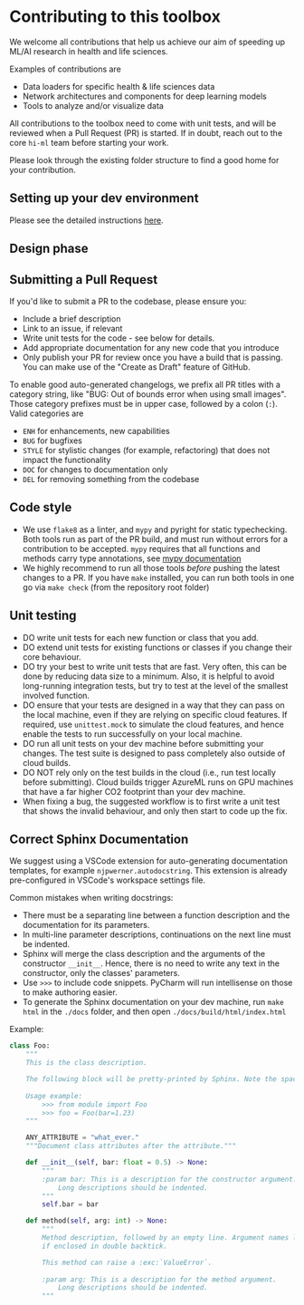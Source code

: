 # Contributing to this toolbox

We welcome all contributions that help us achieve our aim of speeding up ML/AI research in health and life sciences.

Examples of contributions are

* Data loaders for specific health & life sciences data
* Network architectures and components for deep learning models
* Tools to analyze and/or visualize data

All contributions to the toolbox need to come with unit tests, and will be reviewed when a Pull Request (PR) is started.
If in doubt, reach out to the core `hi-ml` team before starting your work.

Please look through the existing folder structure to find a good home for your contribution.

## Setting up your dev environment

Please see the detailed instructions [here](developers.md).

## Design phase



## Submitting a Pull Request

If you'd like to submit a PR to the codebase, please ensure you:

- Include a brief description
- Link to an issue, if relevant
- Write unit tests for the code - see below for details.
- Add appropriate documentation for any new code that you introduce
- Only publish your PR for review once you have a build that is passing. You can make use of the "Create as Draft"
  feature of GitHub.

To enable good auto-generated changelogs, we prefix all PR titles with a category string, like "BUG: Out of bounds error when using small images".
Those category prefixes must be in upper case, followed by a colon (`:`). Valid categories are

* `ENH` for enhancements, new capabilities
* `BUG` for bugfixes
* `STYLE` for stylistic changes (for example, refactoring) that does not impact the functionality
* `DOC` for changes to documentation only
* `DEL` for removing something from the codebase

## Code style

- We use `flake8` as a linter, and `mypy` and pyright for static typechecking. Both tools run as part of the PR build,
  and must run without errors for a contribution to be accepted. `mypy` requires that all functions and methods carry
  type annotations,
  see [mypy documentation](https://mypy.readthedocs.io/en/latest/getting_started.html#function-signatures-and-dynamic-vs-static-typing)
- We highly recommend to run all those tools _before_ pushing the latest changes to a PR. If you have `make` installed,
  you can run both tools in one go via `make check` (from the repository root folder)

## Unit testing

- DO write unit tests for each new function or class that you add.
- DO extend unit tests for existing functions or classes if you change their core behaviour.
- DO try your best to write unit tests that are fast. Very often, this can be done by reducing data size to a minimum.
  Also, it is helpful to avoid long-running integration tests, but try to test at the level of the smallest involved
  function.
- DO ensure that your tests are designed in a way that they can pass on the local machine, even if they are relying on
  specific cloud features. If required, use `unittest.mock` to simulate the cloud features, and hence enable the tests
  to run successfully on your local machine.
- DO run all unit tests on your dev machine before submitting your changes. The test suite is designed to pass
  completely also outside of cloud builds.
- DO NOT rely only on the test builds in the cloud (i.e., run test locally before submitting). Cloud builds trigger
  AzureML runs on GPU machines that have a far higher CO2 footprint than your dev machine.
- When fixing a bug, the suggested workflow is to first write a unit test that shows the invalid behaviour, and only
  then start to code up the fix.

## Correct Sphinx Documentation

We suggest using a VSCode extension for auto-generating documentation templates, for example `njpwerner.autodocstring`.
This extension is already pre-configured in VSCode's workspace settings file.

Common mistakes when writing docstrings:

* There must be a separating line between a function description and the documentation for its parameters.
* In multi-line parameter descriptions, continuations on the next line must be indented.
* Sphinx will merge the class description and the arguments of the constructor `__init__`. Hence, there is no need to
  write any text in the constructor, only the classes' parameters.
* Use `>>>` to include code snippets. PyCharm will run intellisense on those to make authoring easier.
* To generate the Sphinx documentation on your dev machine, run `make html` in the `./docs` folder, and then
  open `./docs/build/html/index.html`

Example:

```python
class Foo:
    """
    This is the class description.

    The following block will be pretty-printed by Sphinx. Note the space between >>> and the code!
    
    Usage example:
        >>> from module import Foo
        >>> foo = Foo(bar=1.23)
    """

    ANY_ATTRIBUTE = "what_ever."
    """Document class attributes after the attribute."""

    def __init__(self, bar: float = 0.5) -> None:
        """
        :param bar: This is a description for the constructor argument.
            Long descriptions should be indented.
        """
        self.bar = bar

    def method(self, arg: int) -> None:
        """
        Method description, followed by an empty line. Argument names like ``arg`` are rendered nicely
        if enclosed in double backtick.

        This method can raise a :exc:`ValueError`.
        
        :param arg: This is a description for the method argument.
            Long descriptions should be indented.
        """
```
